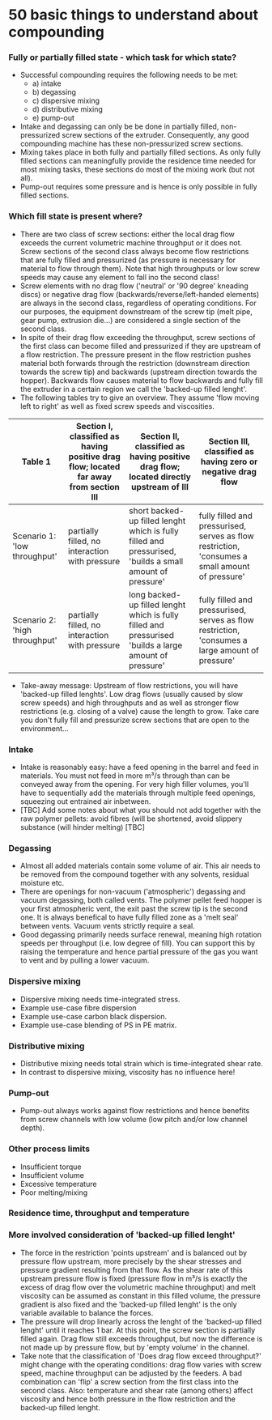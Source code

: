 # 50 basic things to understand about compounding

### Fully or partially filled state - which task for which state?
- Successful compounding requires the following needs to be met:
  - a) intake
  - b) degassing
  - c) dispersive mixing
  - d) distributive mixing
  - e) pump-out
- Intake and degassing can only be be done in partially filled, non-pressurized screw sections of the extruder. Consequently, any good compounding machine has these non-pressurized screw sections. 
- Mixing takes place in both fully and partially filled sections. As only fully filled sections can meaningfully provide the residence time needed for most mixing tasks, these sections do most of the mixing work (but not all).
- Pump-out requires some pressure and is hence is only possible in fully filled sections.

### Which fill state is present where?

- There are two class of screw sections: either the local drag flow exceeds the current volumetric machine throughput or it does not. Screw sections of the second class always become flow restrictions that are fully filled and pressurized (as pressure is necessary for material to flow through them). Note that high throughputs or low screw speeds may cause any element to fall ino the second class!
- Screw elements with no drag flow ('neutral' or '90 degree' kneading discs) or negative drag flow (backwards/reverse/left-handed elements) are always in the second class, regardless of operating conditions. For our purposes, the equipment downstream of the screw tip (melt pipe, gear pump, extrusion die...) are considered a single section of the second class. 
- In spite of their drag flow exceeding the throughput, screw sections of the first class can become filled and pressurized if they are upstream of a flow restriction. The pressure present in the flow restriction pushes material both forwards through the restriction (downstream direction towards the screw tip) and backwards (upstream direction towards the hopper). Backwards flow causes material to flow backwards and fully fill the extruder in a certain region we call the 'backed-up filled lenght'.
- The following tables try to give an overview. They assume 'flow moving left to right' as well as fixed screw speeds and viscosities.

 Table 1 | Section I, classified as having positive drag flow; located far away from section III  | Section II, classified as having positive drag flow; located directly upstream of III | Section III, classified as having zero or negative drag flow
------------- | ------------- | ------------- | ------------- 
Scenario 1: 'low throughput'  | partially filled, no interaction with pressure  |   short backed-up filled lenght which is fully filled and pressurised, 'builds a small amount of pressure' | fully filled and pressurised, serves as flow restriction, 'consumes a small amount of pressure'
Scenario 2: 'high throughput' | partially filled, no interaction with pressure  |  long backed-up filled lenght which is fully filled and pressurised 'builds a large amount of pressure'| fully filled and pressurised, serves as flow restriction, 'consumes a large amount of pressure'

- Take-away message: Upstream of flow restrictions, you will have 'backed-up filled lenghts'. Low drag flows (usually caused by slow screw speeds) and high throughputs and as well as stronger flow restrictions (e.g. closing of a valve) cause the length to grow. Take care you don't fully fill and pressurize screw sections that are open to the environment...


### Intake
- Intake is reasonably easy: have a feed opening in the barrel and feed in materials. You must not feed in more m³/s through than can be conveyed away from the opening. For very high filler volumes, you'll have to sequentially add the materials through multiple feed openings, squeezing out entrained air inbetween.
- [TBC] Add some notes about what you should not add together with the raw polymer pellets: avoid fibres (will be shortened, avoid slippery substance (will hinder melting) [TBC]

### Degassing
- Almost all added materials contain some volume of air. This air needs to be removed from the compound together with any solvents, residual moisture etc. 
- There are openings for non-vacuum ('atmospheric') degassing and vacuum degassing, both called vents. The polymer pellet feed hopper is your first atmospheric vent, the exit past the screw tip is the second one. It is always benefical to have fully filled zone as a 'melt seal' between vents. Vacuum vents strictly require a seal.
- Good degassing primarily needs surface renewal, meaning high rotation speeds per throughput (i.e. low degree of fill). You can support this by raising the temperature and hence partial pressure of the gas you want to vent and by pulling a lower vacuum.

### Dispersive mixing

- Dispersive mixing needs time-integrated stress. 
- Example use-case fibre dispersion
- Example use-case carbon black dispersion.
- Example use-case blending of PS in PE matrix.

### Distributive mixing

- Distributive mixing needs total strain which is time-integrated shear rate.
- In contrast to dispersive mixing, viscosity has no influence here!
  
### Pump-out

- Pump-out always works against flow restrictions and hence benefits from screw channels with low volume (low pitch and/or low channel depth).

### Other process limits
- Insufficient torque
- Insufficient volume
- Excessive temperature
- Poor melting/mixing

### Residence time, throughput and temperature

### More involved consideration of 'backed-up filled lenght'
- The force in the restriction 'points upstream' and is balanced out by pressure flow upstream, more precisely by the shear stresses and pressure gradient resulting from that flow. As the shear rate of this upstream pressure flow is fixed (pressure flow in m³/s is exactly the excess of drag flow over the volumetric machine throughput) and melt viscosity can be assumed as constant in this filled volume, the pressure gradient is also fixed and the 'backed-up filled lenght' is the only variable available to balance the forces. 
- The pressure will drop linearly across the lenght of the 'backed-up filled lenght' until it reaches 1 bar. At this point, the screw section is partially filled again. Drag flow still exceeds throughput, but now the difference is not made up by pressure flow, but by 'empty volume' in the channel.
- Take note that the classification of 'Does drag flow exceed throughput?' might change with the operating conditions: drag flow varies with screw speed, machine throughput can be adjusted by the feeders. A bad combination can 'flip' a screw section from the first class into the second class.  Also: temperature and shear rate (among others) affect viscosity and hence both pressure in the flow restriction and the backed-up filled lenght.
